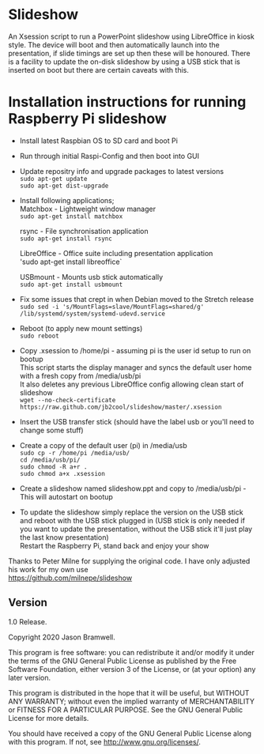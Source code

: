 # Slideshow
An Xsession script to run a PowerPoint slideshow using LibreOffice in kiosk style. The device will boot and then automatically launch into the presentation, if slide timings are set up then these will be honoured. There is a facility to update the on-disk slideshow by using a USB stick that is inserted on boot but there are certain caveats with this.

# Installation instructions for running Raspberry Pi slideshow   

* Install latest Raspbian OS to SD card and boot Pi   
* Run through initial Raspi-Config and then boot into GUI   

* Update repositry info and upgrade packages to latest versions   
`sudo apt-get update`   
`sudo apt-get dist-upgrade`   

* Install following applications;   
  Matchbox - Lightweight window manager    
  `sudo apt-get install matchbox`   

  rsync - File synchronisation application   
  `sudo apt-get install rsync`   

  LibreOffice - Office suite including presentation application   
  'sudo apt-get install libreoffice`   

  USBmount - Mounts usb stick automatically   
  `sudo apt-get install usbmount`   

* Fix some issues that crept in when Debian moved to the Stretch release   
  `sudo sed -i 's/MountFlags=slave/MountFlags=shared/g' /lib/systemd/system/systemd-udevd.service`   

* Reboot (to apply new mount settings)   
  `sudo reboot`   

* Copy .xsession to /home/pi - assuming pi is the user id setup to run on bootup   
This script starts the display manager and syncs the default user home with a fresh copy from /media/usb/pi   
It also deletes any previous LibreOffice config allowing clean start of slideshow   
  `wget --no-check-certificate https://raw.github.com/jb2cool/slideshow/master/.xsession`   

* Insert the USB transfer stick (should have the label usb or you'll need to change some stuff)   

* Create a copy of the default user (pi) in /media/usb   
  `sudo cp -r /home/pi /media/usb/`   
  `cd /media/usb/pi/`   
  `sudo chmod -R a+r .`   
  `sudo chmod a+x .xsession`   

* Create a slideshow named slideshow.ppt and copy to /media/usb/pi - This will autostart on bootup   
* To update the slideshow simply replace the version on the USB stick and reboot with the USB stick plugged in (USB stick is only needed if you want to update the presentation, without the USB stick it'll just play the last know presentation)   
Restart the Raspberry Pi, stand back and enjoy your show   

Thanks to Peter Milne for supplying the original code. I have only adjusted his work for my own use   
https://github.com/milnepe/slideshow   

## Version
1.0 Release.

Copyright 2020 Jason Bramwell.

This program is free software: you can redistribute it and/or modify
it under the terms of the GNU General Public License as published by
the Free Software Foundation, either version 3 of the License, or
(at your option) any later version.

This program is distributed in the hope that it will be useful,
but WITHOUT ANY WARRANTY; without even the implied warranty of
MERCHANTABILITY or FITNESS FOR A PARTICULAR PURPOSE. See the
GNU General Public License for more details.

You should have received a copy of the GNU General Public License
along with this program. If not, see <http://www.gnu.org/licenses/>.
